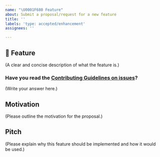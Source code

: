 ```yaml
---
name: "\U0001F680 Feature"
about: Submit a proposal/request for a new feature
title: ''
labels: 'type: accepted/enhancement'
assignees: ''

---
```


## 🚀 Feature

(A clear and concise description of what the feature is.)

### Have you read the [Contributing Guidelines on issues](https://wix.github.io/react-native-navigation/docs/meta-contributing)?

(Write your answer here.)

## Motivation

(Please outline the motivation for the proposal.)

## Pitch

(Please explain why this feature should be implemented and how it would be used.)

<!--
  What happens if you skip this step?

  Someone will read your feature proposal and maybe will be able to help you,
  but it’s unlikely that it will get much attention from the team. Eventually,
  the issue will likely get closed in favor of issues that have better explanations

  Thanks for helping us help you!
-->

